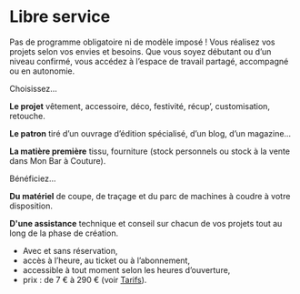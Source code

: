 # Libre service

Pas de programme obligatoire ni de modèle imposé ! Vous réalisez vos projets
selon vos envies et besoins. Que vous soyez débutant ou d’un niveau confirmé,
vous accédez à l’espace de travail partagé, accompagné ou en autonomie.

Choisissez…

**Le projet** vêtement, accessoire, déco, festivité, récup’, customisation,
retouche.

**Le patron** tiré d’un ouvrage d’édition spécialisé, d’un blog, d’un magazine…

**La matière première** tissu, fourniture (stock personnels ou stock à la vente
dans Mon Bar à Couture).

Bénéficiez…

**Du matériel** de coupe, de traçage et du parc de machines à coudre à votre
disposition.

**D'une assistance** technique et conseil sur chacun de vos projets tout au
long de la phase de création.

<div class="info">
  <ul>
    <li>Avec et sans réservation,</li>
    <li>accès à l’heure, au ticket ou à l’abonnement,</li>
    <li>accessible à tout moment selon les heures d’ouverture,</li>
    <li>prix : de 7 € à 290 € (voir <a href="/pages/prices/#self-service">Tarifs</a>).</li>
  </ul>
</div>
